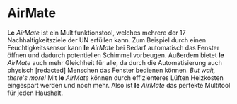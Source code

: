 # AirMate
**Le** *AirMate* ist ein Multifunktionstool, welches mehrere der 17 Nachhaltigkeitsziele der UN erfüllen kann. Zum Beispiel durch einen Feuchtigkeitssensor kann **le** *AirMate* bei Bedarf automatisch das Fenster öffnen und dadurch potentiellen Schimmel vorbeugen. Außerdem bietet **le** *AirMate* auch mehr Gleichheit für alle, da durch die Automatisierung auch physisch [redacted] Menschen das Fenster bedienen können. *But wait, there's more!* Mit **le** *AirMate* können durch effizienteres Lüften Heizkosten eingespart werden und noch mehr. Also ist **le** *AirMate* das perfekte Multitool für jeden Haushalt. 

